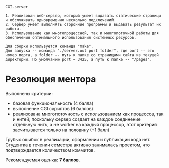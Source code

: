	CGI-server

	1. Реализован веб-сервер, который умеет выдавать статические страницы и обслуживать одновременно несколько подключений.
	2. Cервер умеет выполнять сторонние программы и выдавать результат их работы.
	3. Использование как многопроцессной, так и многопоточной работы для обеспечения оптимального использования системных ресурсов.

	Для сборки используется команда "make".
	Для запуска -- команда "./server.out port folder", где port -- это номер порта, а folder -- путь к папке со страницами сайта из текущей директории. По умолчанию port = 3425, а путь к папке -- "/pages".


Резолюция ментора
=================

Выполнены критерии:
 - базовая функциональность (4 балла)
 - выполнение CGI скриптов (6 баллов)
 - реализована многопоточность с использованием как процессов, так и нитей; 
   поскольку сервер создает на каждое соединение отдельную нить, а не worker
   на каждый процессор, этот критерий засчитывается только на половину (+1 балл)
   
Грубых ошибок в реализации, оформлении и публикации кода нет. Студентка
в течении семестра активно занималась проектом, что подтверждается количеством
коммитов.

Рекомендуемая оценка: **7 баллов**.
